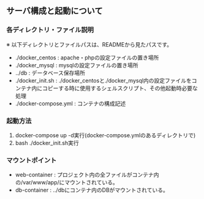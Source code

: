 ## サーバ構成と起動について

### 各ディレクトリ・ファイル説明
※ 以下ディレクトリとファイルパスは、READMEから見たパスです。
* ./docker_centos : apache・phpの設定ファイルの置き場所
* ./docker_mysql : mysqlの設定ファイルの置き場所
* ../db : データベース保存場所
* ./docker_init.sh : ./docker_centosと./docker_mysql内の設定ファイルをコンテナ内にコピーする時に使用するシェルスクリプト、その他起動時必要な処理
* ./docker-compose.yml : コンテナの構成記述

### 起動方法
1. docker-compose up -d実行(docker-compose.ymlのあるディレクトリで)
2. bash ./docker_init.sh実行

### マウントポイント
* web-container : プロジェクト内の全ファイルがコンテナ内の/var/www/app/にマウントされている。
* db-container : ../dbにコンテナ内のDBがマウントされている。
